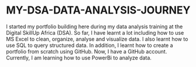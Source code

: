 # MY-DSA-DATA-ANALYSIS-JOURNEY
I started my portfolio building here during my data analysis training at the Digital SkillUp Africa (DSA).
So far, I have learnt a lot including how to use MS Excel to clean, organize, analyse and visualize data. I also learnt how to use SQL to query structured data.
In addition, I learnt how to create a portfolio from scratch using GitHub. Now, I have a GitHub account.
Currently, I am learning how to use PowerBi to analyze data.
